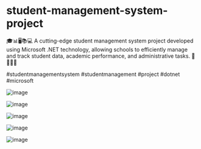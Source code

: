 # student-management-system-project
🎓📊🖥️📚💻  A cutting-edge student management system project developed using Microsoft .NET technology, allowing schools to efficiently manage and track student data, academic performance, and administrative tasks. 🏫📝👨‍🎓

#studentmanagementsystem
#studentmanagement
#project  #dotnet  #microsoft

![image](https://github.com/thepravin/student-management-system-project/assets/114281988/a9e31da9-6e39-48c4-821e-f89fc755b87a)

![image](https://github.com/thepravin/student-management-system-project/assets/114281988/2ddde11e-94ec-4be1-b64d-a18ba0379204)

![image](https://github.com/thepravin/student-management-system-project/assets/114281988/3a1a7391-db9d-4530-bfca-2018d99772f8)

![image](https://github.com/thepravin/student-management-system-project/assets/114281988/cbb3e068-41a6-47ac-ad8a-f8ee84526e8c)

![image](https://github.com/thepravin/student-management-system-project/assets/114281988/ae76d9a3-38d8-4638-a655-a6fe463b6d3f)




